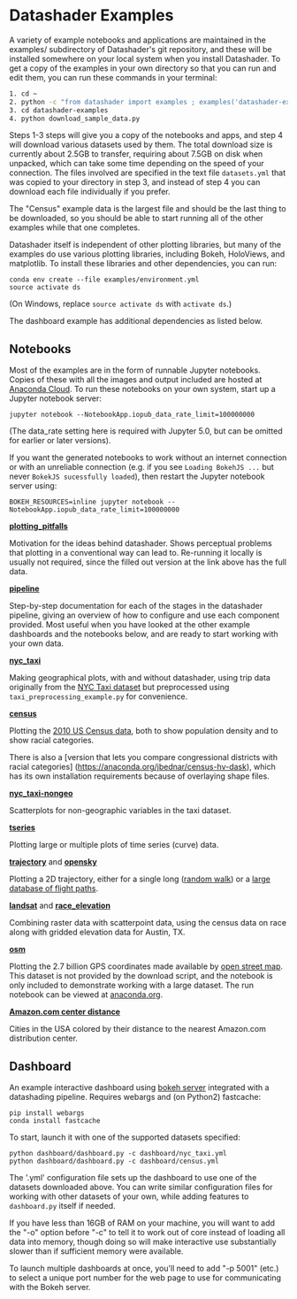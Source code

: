 # Datashader Examples

A variety of example notebooks and applications are maintained in the
examples/ subdirectory of Datashader's git repository, and these will be
installed somewhere on your local system when you install Datashader.
To get a copy of the examples in your own directory so that you can
run and edit them, you can run these commands in your terminal:

```bash
1. cd ~
2. python -c "from datashader import examples ; examples('datashader-examples')"
3. cd datashader-examples
4. python download_sample_data.py
```

Steps 1-3 steps will give you a copy of the notebooks and apps, and
step 4 will download various datasets used by them.  The total
download size is currently about 2.5GB to transfer, requiring about
7.5GB on disk when unpacked, which can take some time depending on the
speed of your connection.  The files involved are specified in the
text file `datasets.yml` that was copied to your directory in step 3,
and instead of step 4 you can download each file individually if you
prefer.

The "Census" example data is the largest file and should be the last
thing to be downloaded, so you should be able to start running all of
the other examples while that one completes.

Datashader itself is independent of other plotting libraries, but many of
the examples do use various plotting libraries, including Bokeh, 
HoloViews, and matplotlib.  To install these libraries and other
dependencies, you can run:

```
conda env create --file examples/environment.yml
source activate ds
```

(On Windows, replace `source activate ds` with `activate ds`.)


The dashboard example has additional dependencies as listed below.

## Notebooks

Most of the examples are in the form of runnable Jupyter notebooks. Copies of
these with all the images and output included are hosted at [Anaconda
Cloud](https://anaconda.org/jbednar/notebooks). To run these notebooks on your
own system, start up a Jupyter notebook server:

```
jupyter notebook --NotebookApp.iopub_data_rate_limit=100000000
```
(The data_rate setting here is required with Jupyter 5.0, but can be omitted for earlier or later versions).

If you want the generated notebooks to work without an internet connection or
with an unreliable connection (e.g. if you see `Loading BokehJS ...` but never
`BokekJS sucessfully loaded`), then restart the Jupyter notebook server using:

```
BOKEH_RESOURCES=inline jupyter notebook --NotebookApp.iopub_data_rate_limit=100000000
```

**[plotting_pitfalls](https://anaconda.org/jbednar/plotting_pitfalls/notebook)**

Motivation for the ideas behind datashader. Shows perceptual problems
that plotting in a conventional way can lead to. Re-running it locally
is usually not required, since the filled out version at the link
above has the full data.

**[pipeline](https://anaconda.org/jbednar/pipeline/notebook)**

Step-by-step documentation for each of the stages in the datashader
pipeline, giving an overview of how to configure and use each
component provided.  Most useful when you have looked at the other
example dashboards and the notebooks below, and are ready to start
working with your own data.

**[nyc_taxi](https://anaconda.org/jbednar/nyc_taxi/notebook)**

Making geographical plots, with and without datashader, using trip data originally from
the [NYC Taxi dataset](http://www.nyc.gov/html/tlc/html/about/trip_record_data.shtml)
but preprocessed using `taxi_preprocessing_example.py` for convenience.

**[census](https://anaconda.org/jbednar/census/notebook)**

Plotting the [2010 US Census data](http://www.coopercenter.org/demographics/Racial-Dot-Map), 
both to show population density and to show racial categories.

There is also a [version that lets you compare congressional districts with racial categories]
(https://anaconda.org/jbednar/census-hv-dask), which has its own installation
requirements because of overlaying shape files.

**[nyc_taxi-nongeo](https://anaconda.org/jbednar/nyc_taxi-nongeo/notebook)**

Scatterplots for non-geographic variables in the taxi dataset.

**[tseries](https://anaconda.org/jbednar/tseries/notebook)**

Plotting large or multiple plots of time series (curve) data.

**[trajectory](https://anaconda.org/jbednar/trajectory/notebook)** and 
**[opensky](https://anaconda.org/jbednar/opensky/notebook)**

Plotting a 2D trajectory, either for a single long 
([random walk](https://anaconda.org/jbednar/trajectory/notebook)) or a
[large database of flight paths](https://anaconda.org/jbednar/opensky/notebook).

**[landsat](https://anaconda.org/jbednar/landsat/notebook)** and
**[race_elevation](https://anaconda.org/jbednar/race_elevation/notebook)**

Combining raster data with scatterpoint data, using the 
census data on race along with gridded elevation data for Austin, TX.

**[osm](https://anaconda.org/jbednar/osm/notebook)**

Plotting the 2.7 billion GPS coordinates made available by [open street
map](https://blog.openstreetmap.org/2012/04/01/bulk-gps-point-data/). This
dataset is not provided by the download script, and the notebook is only
included to demonstrate working with a large dataset. The run notebook can be
viewed at [anaconda.org](https://anaconda.org/jbednar/osm/notebook).

**[Amazon.com center distance](https://anaconda.org/defusco/amz_centers/notebook)**

Cities in the USA colored by their distance to the nearest Amazon.com 
distribution center.


## Dashboard

An example interactive dashboard using
[bokeh server](http://bokeh.pydata.org/en/latest/docs/user_guide/server.html)
integrated with a datashading pipeline.  Requires webargs and (on Python2)
fastcache:

```
pip install webargs
conda install fastcache
```

To start, launch it with one of the supported datasets specified:

```
python dashboard/dashboard.py -c dashboard/nyc_taxi.yml
python dashboard/dashboard.py -c dashboard/census.yml
```

The '.yml' configuration file sets up the dashboard to use one of the
datasets downloaded above. You can write similar configuration files
for working with other datasets of your own, while adding features to
`dashboard.py` itself if needed.

If you have less than 16GB of RAM on your machine, you will want to
add the "-o" option before "-c" to tell it to work out of core instead
of loading all data into memory, though doing so will make interactive
use substantially slower than if sufficient memory were available.

To launch multiple dashboards at once, you'll need to add "-p 5001"
(etc.) to select a unique port number for the web page to use for
communicating with the Bokeh server.

